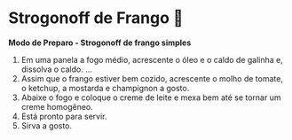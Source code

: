 # Strogonoff de Frango :chicken:

**Modo de Preparo - Strogonoff de frango simples**

1. Em uma panela a fogo médio, acrescente o óleo e o caldo de galinha e, dissolva o caldo. ...
2. Assim que o frango estiver bem cozido, acrescente o molho de tomate, o ketchup, a mostarda e champignon a gosto.
3. Abaixe o fogo e coloque o creme de leite e mexa bem até se tornar um creme homogêneo.
4. Está pronto para servir.
5. Sirva a gosto.